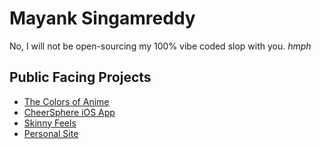 # Mayank Singamreddy

No, I will not be open-sourcing my 100% vibe coded slop with you. *hmph*

## Public Facing Projects
- [The Colors of Anime](http://thecolorsofanime.com/)
- [CheerSphere iOS App](https://apps.apple.com/us/app/cheersphere/id6503993239)
- [Skinny Feels](https://skinnyfeels.app/)
- [Personal Site](https://singamreddy.com/)
